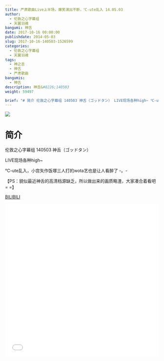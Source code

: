 ```yaml
---
title: 严肃歌曲Live上半场，爆笑演出不断，℃-ute乱入 14.05.03
author: 
  - 伦敦之心字幕组
  - 天翼羽魂
bangumi: 神舌
date: 2017-10-16 00:00:00
publishdate: 2014-05-03
slug: 2017-10-16-140503-1526599
categories: 
  - 伦敦之心字幕组
  - 天翼羽魂
tags: 
  - 神之舌
  - 神舌
  - 严肃歌曲
bangumis: 
  - 神舌
description: 神舌&#8226;140503
weight: 59497

brief: "# 简介 伦敦之心字幕组 140503 神舌（ゴッドタン） LIVE现场各种high~ ℃-ute乱入，小宫矢作饭塚三人打的wota艺也是让人看醉了 -。- 【PS：貌似最近神舌的高清档源缺乏，所以做出来的画质略渣，大家凑合着看吧 = =】"
---
```


![](https://i.imgur.com/ZvNUqr0.jpg)

# 简介  
伦敦之心字幕组 140503 神舌（ゴッドタン）


LIVE现场各种high~


℃-ute乱入，小宫矢作饭塚三人打的wota艺也是让人看醉了 -。-


【PS：貌似最近神舌的高清档源缺乏，所以做出来的画质略渣，大家凑合着看吧 = =】

  [BILIBILI](https://www.bilibili.com/video/av1526599/)


<div class="vcontainer">  <iframe class='video' src="//www.bilibili.com/blackboard/player.html?aid=1526599" width="100%" height="500" frameborder="0" allowfullscreen="allowfullscreen"></iframe></div>
